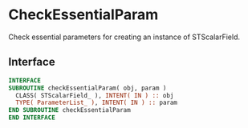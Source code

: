 # CheckEssentialParam

Check essential parameters for creating an instance of STScalarField.

## Interface

```fortran
INTERFACE
SUBROUTINE checkEssentialParam( obj, param )
  CLASS( STScalarField_ ), INTENT( IN ) :: obj
  TYPE( ParameterList_ ), INTENT( IN ) :: param
END SUBROUTINE checkEssentialParam
END INTERFACE
```
